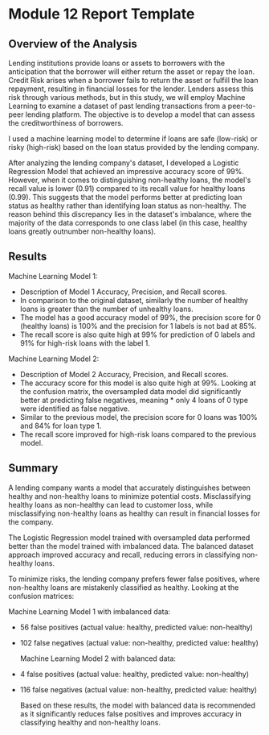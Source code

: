 # Module 12 Report Template

## Overview of the Analysis

Lending institutions provide loans or assets to borrowers with the anticipation that the borrower will either return the asset or repay the loan. Credit Risk arises when a borrower fails to return the asset or fulfill the loan repayment, resulting in financial losses for the lender. Lenders assess this risk through various methods, but in this study, we will employ Machine Learning to examine a dataset of past lending transactions from a peer-to-peer lending platform. The objective is to develop a model that can assess the creditworthiness of borrowers.

I used a machine learning model to determine if loans are safe (low-risk) or risky (high-risk) based on the loan status provided by the lending company.

After analyzing the lending company's dataset, I developed a Logistic Regression Model that achieved an impressive accuracy score of 99%. However, when it comes to distinguishing non-healthy loans, the model's recall value is lower (0.91) compared to its recall value for healthy loans (0.99). This suggests that the model performs better at predicting loan status as healthy rather than identifying loan status as non-healthy. The reason behind this discrepancy lies in the dataset's imbalance, where the majority of the data corresponds to one class label (in this case, healthy loans greatly outnumber non-healthy loans).

## Results

Machine Learning Model 1:
* Description of Model 1 Accuracy, Precision, and Recall scores.
* In comparison to the original dataset, similarly the number of healthy loans is greater than the number of unhealthy loans.
* The model has a good accuracy model of 99%, the precision score for 0 (healthy loans) is 100% and the precision for 1 labels is not bad at 85%.
* The recall score is also quite high at 99% for prediction of 0 labels and 91% for high-risk loans with the label 1.


Machine Learning Model 2:
* Description of Model 2 Accuracy, Precision, and Recall scores.
* The accuracy score for this model is also quite high at 99%. Looking at the confusion matrix, the oversampled data model did significantly better at predicting false negatives, meaning * only 4 loans of 0 type were identified as false negative.
* Similar to the previous model, the precision score for 0 loans was 100% and 84% for loan type 1.
* The recall score improved for high-risk loans compared to the previous model.

## Summary
A lending company wants a model that accurately distinguishes between healthy and non-healthy loans to minimize potential costs. Misclassifying healthy loans as non-healthy can lead to customer loss, while misclassifying non-healthy loans as healthy can result in financial losses for the company.

The Logistic Regression model trained with oversampled data performed better than the model trained with imbalanced data. The balanced dataset approach improved accuracy and recall, reducing errors in classifying non-healthy loans.

To minimize risks, the lending company prefers fewer false positives, where non-healthy loans are mistakenly classified as healthy. Looking at the confusion matrices:

Machine Learning Model 1 with imbalanced data:

* 56 false positives (actual value: healthy, predicted value: non-healthy)
* 102 false negatives (actual value: non-healthy, predicted value: healthy)

  Machine Learning Model 2 with balanced data:

* 4 false positives (actual value: healthy, predicted value: non-healthy)
* 116 false negatives (actual value: non-healthy, predicted value: healthy)

   Based on these results, the model with balanced data is recommended as it significantly reduces false positives and improves accuracy in classifying healthy and non-healthy loans.
